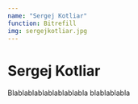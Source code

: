 ```yaml
---
name: "Sergej Kotliar"
function: Bitrefill
img: sergejkotliar.jpg
---
```


# Sergej Kotliar
 
Blablablablablablablabla
blablablabla

